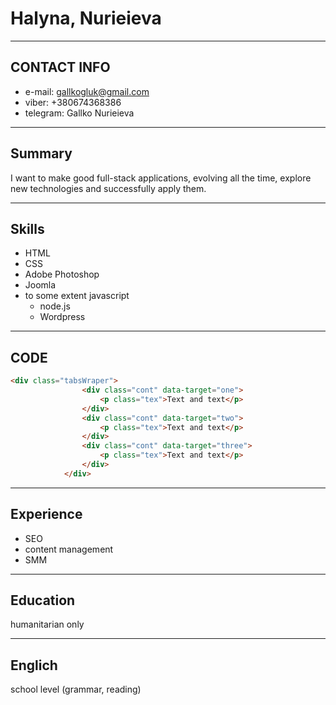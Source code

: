 # Halyna, Nurieieva

***

## CONTACT INFO
 * e-mail: gallkogluk@gmail.com  
 * viber: +380674368386  
 * telegram: Gallko Nurieieva  

***

## Summary
I want to make good full-stack applications, evolving all the time, explore new technologies and successfully apply them.

***

## Skills
 - HTML  
 - CSS  
 - Adobe Photoshop  
 - Joomla
 - to some extent javascript  
    - node.js
    - Wordpress

***

## CODE
```html
<div class="tabsWraper">
                <div class="cont" data-target="one">
                    <p class="tex">Text and text</p>
                </div>
                <div class="cont" data-target="two">
                    <p class="tex">Text and text</p>
                </div>
                <div class="cont" data-target="three">
                    <p class="tex">Text and text</p>
                </div>
            </div>
```

***

## Experience
 * SEO  
 * content management  
 * SMM

***

## Education
humanitarian only

***

## Englich
school level (grammar, reading)
